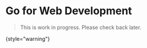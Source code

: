 # Go for Web Development

> This is work in progress. Please check back later.
> 
{style="warning"}

